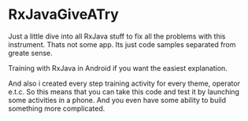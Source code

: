 # RxJavaGiveATry

Just a little dive into all RxJava stuff to fix all the problems with this instrument. Thats not some app.
Its just code samples separated from greate sense. 

Training with RxJava in Android if you want the easiest explanation.

And also i created every step training activity for every theme, operator e.t.c. So this means that you can take this code and test it by launching some activities in a phone. And you even have some ability to build something more complicated.
